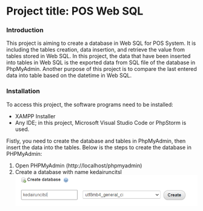 # Project title: POS Web SQL


### Introduction

This project is aiming to create a database in Web SQL for POS System. It is including the tables creation, data insertion, and retrieve the value from tables stored in Web SQL. In this project, the data that have been inserted into tables in Web SQL is the exported data from SQL file of the database in PhpMyAdmin. Another purpose of this project is to compare the last entered data into table based on the datetime in Web SQL. 

### Installation
To access this project, the software programs need to be installed:
* XAMPP Installer
* Any IDE; in this project, Microsoft Visual Studio Code or PhpStorm is used.

Fistly, you need to create the database and tables in PhpMyAdmin, then insert the data into the tables. Below is the steps to create the database in PHPMyAdmin:

1. Open PHPMyAdmin (http://localhost/phpmyadmin)
2. Create a database with name kedairuncitsl
     ![](createDB.png)
